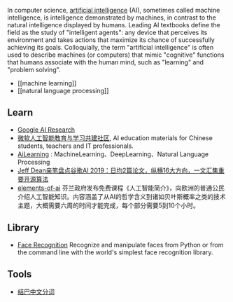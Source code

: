 In computer science, [artificial intelligence](https://en.wikipedia.org/wiki/Artificial_intelligence) (AI), sometimes called machine intelligence, is intelligence demonstrated by machines, in contrast to the natural intelligence displayed by humans. Leading AI textbooks define the field as the study of "intelligent agents": any device that perceives its environment and takes actions that maximize its chance of successfully achieving its goals. Colloquially, the term "artificial intelligence" is often used to describe machines (or computers) that mimic "cognitive" functions that humans associate with the human mind, such as "learning" and "problem solving".



- [[machine learning]]
- [[natural language processing]]



## Learn
- [Google AI Research](https://github.com/google-research/google-research)
- [微软人工智能教育与学习共建社区](https://github.com/microsoft/ai-edu), AI education materials for Chinese students, teachers and IT professionals.
- [AiLearning](https://github.com/apachecn/AiLearning) : MachineLearning、DeepLearning、Natural Language Processing
- [Jeff Dean亲笔盘点谷歌AI 2019：日均2篇论文，纵横16大方向，一文汇集重要开源算法](https://mp.weixin.qq.com/s/RqlbQtPNiiUZ2d_78R-S-A)
- [elements-of-ai](https://course.elementsofai.com/) 芬兰政府发布免费课程《人工智能简介》，向欧洲的普通公民介绍人工智能知识。内容涵盖了从AI的哲学含义到诸如贝叶斯概率之类的技术主题，大概需要六周的时间才能完成，每个部分需要5到10个小时。



## Library
- [Face Recognition](https://github.com/ageitgey/face_recognition) Recognize and manipulate faces from Python or from the command line with the world's simplest face recognition library.



## Tools
- [结巴中文分词](https://github.com/fxsjy/jieba)
